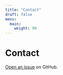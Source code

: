 ```yaml
---
title: "Contact"
draft: false
menu:
  main:
    weight: 90
---
```


# Contact

[Open an issue](https://github.com/aabdel0181/hugo-mock-landing-page-autodeployed/issues/new) on GitHub.

